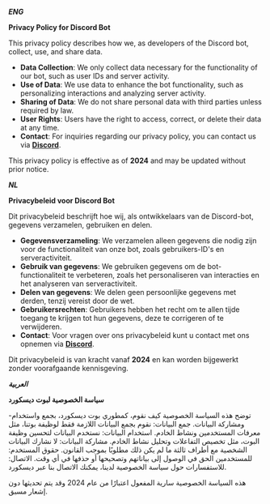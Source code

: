 ***ENG***

**Privacy Policy for Discord Bot**


This privacy policy describes how we, as developers of the Discord bot, collect, use, and share data.

- **Data Collection**: We only collect data necessary for the functionality of our bot, such as user IDs and server activity.
- **Use of Data**: We use data to enhance the bot functionality, such as personalizing interactions and analyzing server activity.
- **Sharing of Data**: We do not share personal data with third parties unless required by law.
- **User Rights**: Users have the right to access, correct, or delete their data at any time.
- **Contact**: For inquiries regarding our privacy policy, you can contact us via [**Discord**](https://discord.gg/1414).

This privacy policy is effective as of **2024** and may be updated without prior notice.



***NL*** 

**Privacybeleid voor Discord Bot**


Dit privacybeleid beschrijft hoe wij, als ontwikkelaars van de Discord-bot, gegevens verzamelen, gebruiken en delen.

- **Gegevensverzameling**: We verzamelen alleen gegevens die nodig zijn voor de functionaliteit van onze bot, zoals gebruikers-ID's en serveractiviteit.
- **Gebruik van gegevens**: We gebruiken gegevens om de bot-functionaliteit te verbeteren, zoals het personaliseren van interacties en het analyseren van serveractiviteit.
- **Delen van gegevens**: We delen geen persoonlijke gegevens met derden, tenzij vereist door de wet.
- **Gebruikersrechten**: Gebruikers hebben het recht om te allen tijde toegang te krijgen tot hun gegevens, deze te corrigeren of te verwijderen.
- **Contact**: Voor vragen over ons privacybeleid kunt u contact met ons opnemen via [**Discord**](https://discord.gg/1414).

Dit privacybeleid is van kracht vanaf **2024** en kan worden bijgewerkt zonder voorafgaande kennisgeving.



***العربية***

**سياسة الخصوصية لبوت ديسكورد**

-توضح هذه السياسة الخصوصية كيف نقوم، كمطوري بوت ديسكورد، بجمع واستخدام ومشاركة البيانات. 
جمع البيانات: نقوم بجمع البيانات اللازمة فقط لوظيفة بوتنا، مثل معرفات المستخدمين ونشاط الخادم.
استخدام البيانات: نستخدم البيانات لتحسين وظيفة البوت، مثل تخصيص التفاعلات وتحليل نشاط الخادم.
مشاركة البيانات: لا نشارك البيانات الشخصية مع أطراف ثالثة ما لم يكن ذلك مطلوبًا بموجب القانون.
حقوق المستخدم: للمستخدمين الحق في الوصول إلى بياناتهم وتصحيحها أو حذفها في أي وقت.
الاتصال: للاستفسارات حول سياسة الخصوصية لدينا، يمكنك الاتصال بنا عبر ديسكورد.

هذه السياسة الخصوصية سارية المفعول اعتبارًا من عام 2024 وقد يتم تحديثها دون إشعار مسبق.